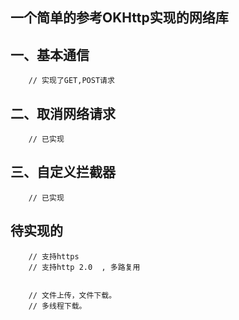 ## 一个简单的参考OKHttp实现的网络库

## 一、基本通信
        // 实现了GET,POST请求
## 二、取消网络请求
        // 已实现
## 三、自定义拦截器
        // 已实现

## 待实现的
        // 支持https
        // 支持http 2.0  , 多路复用
       
        
        // 文件上传，文件下载。
        // 多线程下载。
